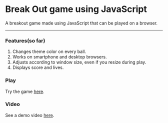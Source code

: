 # Break Out game using JavaScript
A breakout game made using JavaScript that can be played on a browser.
___
### Features(so far)

1. Changes theme color on every ball.  
2. Works on smartphone and desktop browsers.  
3. Adjusts according to window size, even if you resize during play.
4. Displays score and lives. 

### Play
Try the game [here](https://frank-chris.github.io/Break-Out/).

### Video
See a demo video [here](https://youtu.be/lb9prUtcMVM).
